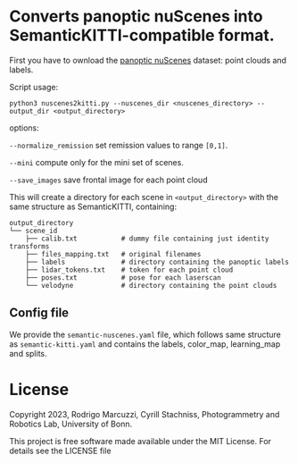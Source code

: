 # Converts panoptic nuScenes into SemanticKITTI-compatible format.

First you have to ownload the [panoptic nuScenes](https://nuscenes.org/nuscenes) dataset: point clouds and labels.

Script usage: 

`python3 nuscenes2kitti.py --nuscenes_dir <nuscenes_directory> --output_dir <output_directory>`

options: 

`--normalize_remission` set remission values to range `[0,1]`.

`--mini` compute only for the mini set of scenes.

`--save_images` save frontal image for each point cloud

This will create a directory for each scene in `<output_directory>` with the same structure as SemanticKITTI, containing:

```
output_directory
└── scene_id
    ├── calib.txt           # dummy file containing just identity transforms
    ├── files_mapping.txt   # original filenames
    ├── labels              # directory containing the panoptic labels
    ├── lidar_tokens.txt    # token for each point cloud
    ├── poses.txt           # pose for each laserscan
    └── velodyne            # directory containing the point clouds
```

## Config file
We provide the `semantic-nuscenes.yaml` file, which follows same structure as `semantic-kitti.yaml` and contains the labels, color_map, learning_map and splits.


# License
Copyright 2023, Rodrigo Marcuzzi, Cyrill Stachniss, Photogrammetry and Robotics Lab, University of Bonn.

This project is free software made available under the MIT License. For details see the LICENSE file
